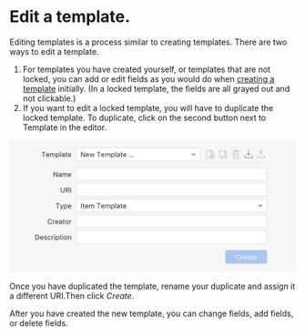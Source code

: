 # Edit a template.

Editing templates is a process similar to creating templates. There are two ways to edit a template.

1. For templates you have created yourself, or templates that are not locked, you can add or edit fields as you would do when [creating a template](create-template.md) initially. \(In a locked template, the fields are all grayed out and not clickable.\)
2. If you want to edit a locked template, you will have to duplicate the locked template. To duplicate, click on the second button next to Template in the editor.

![](../.gitbook/assets/template-header-2x.png)

Once you have duplicated the template, rename your duplicate and assign it a different URI.Then click _Create_.

After you have created the new template, you can change fields, add fields, or delete fields.

